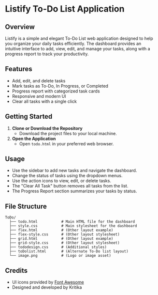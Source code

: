 # Listify To-Do List Application

## Overview

Listify is a simple and elegant To-Do List web application designed to help you organize your daily tasks efficiently. The dashboard provides an intuitive interface to add, view, edit, and manage your tasks, along with a progress report to track your productivity.

## Features

- Add, edit, and delete tasks
- Mark tasks as To-Do, In Progress, or Completed
- Progress report with categorized task cards
- Responsive and modern UI
- Clear all tasks with a single click

## Getting Started

1. **Clone or Download the Repository**
   - Download the project files to your local machine.
2. **Open the Application**
   - Open `todo.html` in your preferred web browser.

## Usage

- Use the sidebar to add new tasks and navigate the dashboard.
- Change the status of tasks using the dropdown menus.
- Use the action icons to view, edit, or delete tasks.
- The "Clear All Task" button removes all tasks from the list.
- The Progress Report section summarizes your tasks by status.

## File Structure

```
ToDo/
  ├── todo.html           # Main HTML file for the dashboard
  ├── style.css           # Main stylesheet for the dashboard
  ├── flex.html           # (Other layout example)
  ├── flex-style.css      # (Other layout stylesheet)
  ├── grid.html           # (Other layout example)
  ├── grid-style.css      # (Other layout stylesheet)
  ├── tododesign.css      # (Additional styles)
  ├── toDolist.html       # (Alternate To-Do list layout)
  └── image.png           # (Logo or image asset)
```

## Credits

- UI icons provided by [Font Awesome](https://fontawesome.com/)
- Designed and developed by Kritika

```
